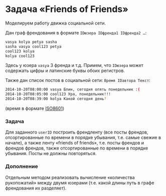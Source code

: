 # Задача «Friends of Friends»

Моделируем работу движка социальной сети.

Дан граф френдования в формате `IDюзера IDфренда1 IDфренда2 …`:

```bash
vasya kolya petya sasha
sasha vasya cool123 petya
cool123 kolya
kolya cool123
```

Здесь у юзера `vasya` 3 френда и т.д. Примем, что `IDюзера` может
содержать цифры и латинские буквы обоих регистров.

Также дан список постов в социальной сети: `Время IDавтора Текст`:

```bash
2014-10-20T08:00:00 vasya Блин, сегодня опять понедельник :(
2014-10-20T08:05:00 cool123 Ура, понедельник!!!
2014-10-20T08:39:00 kolya Какой сегодня день?
```

(время в формате <a href="https://ru.wikipedia.org/wiki/ISO_8601">ISO8601</a>)

### Задача

Для заданного `userID` построить френдленту (все посты френдов, отсортированные
по времени в порядке убывания, т.е. самые свежие в начале), а также ленту
«friends of friends», т.е. посты френдов и френдов френдов, также отсортированные
по времени в порядке убывания. Посты не должны повторяться.

### Дополнение

Отдельным методом реализовать вычисление «количества рукопожатий» между двумя
юзерами (т.е. какой длины путь в графе френдования их разделяет).
